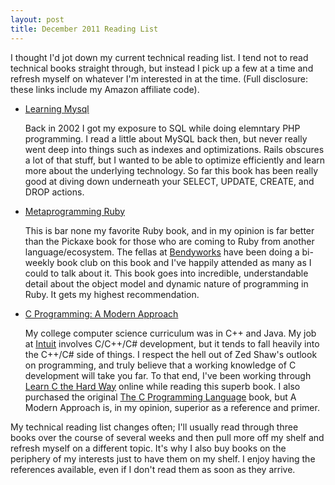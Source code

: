 ```yaml
---
layout: post
title: December 2011 Reading List
---
```

I thought I'd jot down my current technical reading list.  I tend not to read technical books straight through, but instead I pick up a few at a time and refresh myself on whatever I'm interested in at the time.  (Full disclosure: these links include my Amazon affiliate code).

*  [Learning Mysql](http://www.amazon.com/gp/product/0596008643/ref=as_li_qf_sp_asin_tl?ie=UTF8&tag=whazzingcom-20&linkCode=as2&camp=1789&creative=9325&creativeASIN=0596008643)<p>Back in 2002 I got my exposure to SQL while doing elemntary PHP programming.  I read a little about MySQL back then, but never really went deep into things such as indexes and optimizations.  Rails obscures a lot of that stuff, but I wanted to be able to optimize efficiently and learn more about the underlying technology. So far this book has been really good at diving down underneath your SELECT, UPDATE, CREATE, and DROP actions.</p>
* [Metaprogramming Ruby](http://www.amazon.com/gp/product/1934356476/ref=as_li_tf_tl?ie=UTF8&tag=whazzingcom-20&linkCode=as2&camp=1789&creative=9325&creativeASIN=1934356476) <p>This is bar none my favorite Ruby book, and in my opinion is far better than the Pickaxe book for those who are coming to Ruby from another language/ecosystem.  The fellas at [Bendyworks](http://www.bendyworks.com) have been doing a bi-weekly book club on this book and I've happily attended as many as I could to talk about it.  This book goes into incredible, understandable detail about the object model and dynamic nature of programming in Ruby.  It gets my highest recommendation.</p>
* [C Programming: A Modern Approach](http://www.amazon.com/gp/product/0393979504/ref=as_li_tf_tl?ie=UTF8&tag=whazzingcom-20&linkCode=as2&camp=1789&creative=9325&creativeASIN=0393979504) <p>My college computer science curriculum was in C++ and Java.  My job at [Intuit](http://www.intuit.com) involves C/C++/C# development, but it tends to fall heavily into the C++/C# side of things.  I respect the hell out of Zed Shaw's outlook on programming, and truly believe that a working knowledge of C development will take you far.  To that end, I've been working through [Learn C the Hard Way](http://c.learncodethehardway.org/) online while reading this superb book.  I also purchased the original [The C Programming Language](http://www.amazon.com/gp/product/0131103628/ref=as_li_tf_tl?ie=UTF8&tag=whazzingcom-20&linkCode=as2&camp=1789&creative=9325&creativeASIN=0131103628) book, but A Modern Approach is, in my opinion, superior as a reference and primer.</p>

My technical reading list changes often; I'll usually read through three books over the course of several weeks and then pull more off my shelf and refresh myself on a different topic.  It's why I also buy books on the periphery of my interests just to have them on my shelf.  I enjoy having the references available, even if I don't read them as soon as they arrive.
